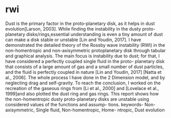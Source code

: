 # rwi
Dust is the primary factor in the proto-planetary disk, as it helps in
dust evolution[Larson, 2003]. While finding the instability in the dusty
proto-planetary disks/rings,essential understanding is even a tiny amount
of dust can make a disk stable or unstable [Lin and Youdin, 2017]. I have
demonstrated the detailed theory of the Rossby wave instability (RWI) in
the non-homentropic and non-axisymmetric protoplanetary disk through
tabular and graphical analysis. The main focus is instability due to dust;
for that, I have considered a perfectly coupled single fluid in the proto-
planetary disk that consists of a large amount of gas and a small number
of dust particles, and the fluid is perfectly coupled in nature [Lin and
Youdin, 2017] [Natta et al., 2006]. The whole process I have done in the
2 Dimension model, and by neglecting drag and self-gravity. To reach the
conclusion, I worked on the recreation of the gaseous rings from [Li et al.,
2000] and [Lovelace et al., 1999]and also plotted the dust ring and gas
rings. This report shows how the non-homentropic dusty proto-planetary
disks are unstable using considered values of the functions and assump-
tions.
keywords- Non-axisymmetric, Single fluid, Non-homentropic, Home-
ntropic, Dust evolution
